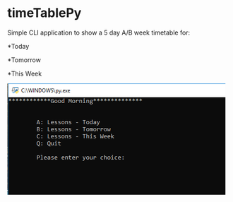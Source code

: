 # timeTablePy

Simple CLI application to show a 5 day A/B week timetable for:

*Today

*Tomorrow

*This Week

![screenshot1](./screenshots/screenshot1.jpg?raw=true)



